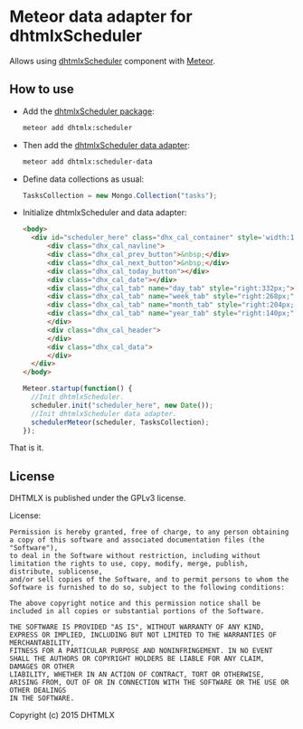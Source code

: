 Meteor data adapter for dhtmlxScheduler
================================

Allows using [dhtmlxScheduler](http://dhtmlx.com/docs/products/dhtmlxScheduler) component with [Meteor](https://meteor.com/).

How to use
-----------

- Add the [dhtmlxScheduler package](https://atmospherejs.com/dhtmlx/scheduler):

    ```sh
    meteor add dhtmlx:scheduler
    ```

- Then add the [dhtmlxScheduler data adapter](https://atmospherejs.com/dhtmlx/scheduler-data):

    ```sh
    meteor add dhtmlx:scheduler-data
    ```

- Define data collections as usual:

    ```js
    TasksCollection = new Mongo.Collection("tasks");
    ```

- Initialize dhtmlxScheduler and data adapter:

    ```html
	<body>
	  <div id="scheduler_here" class="dhx_cal_container" style='width:100%;height:500px;'>
	      <div class="dhx_cal_navline">
		  <div class="dhx_cal_prev_button">&nbsp;</div>
		  <div class="dhx_cal_next_button">&nbsp;</div>
		  <div class="dhx_cal_today_button"></div>
		  <div class="dhx_cal_date"></div>
		  <div class="dhx_cal_tab" name="day_tab" style="right:332px;"></div>
		  <div class="dhx_cal_tab" name="week_tab" style="right:268px;"></div>
		  <div class="dhx_cal_tab" name="month_tab" style="right:204px;"></div>
		  <div class="dhx_cal_tab" name="year_tab" style="right:140px;"></div>
	      </div>
	      <div class="dhx_cal_header">
	      </div>
	      <div class="dhx_cal_data">
	      </div>
	  </div>
	</body>
    ```

    ```js
	Meteor.startup(function() {
	  //Init dhtmlxScheduler.
	  scheduler.init("scheduler_here", new Date());
	  //Init dhtmlxScheduler data adapter.
	  schedulerMeteor(scheduler, TasksCollection);
	});
    ```

That is it.

License
----------

DHTMLX is published under the GPLv3 license.

License:

	Permission is hereby granted, free of charge, to any person obtaining a copy of this software and associated documentation files (the "Software"),
	to deal in the Software without restriction, including without limitation the rights to use, copy, modify, merge, publish, distribute, sublicense,
	and/or sell copies of the Software, and to permit persons to whom the Software is furnished to do so, subject to the following conditions:

	The above copyright notice and this permission notice shall be included in all copies or substantial portions of the Software.

	THE SOFTWARE IS PROVIDED "AS IS", WITHOUT WARRANTY OF ANY KIND, EXPRESS OR IMPLIED, INCLUDING BUT NOT LIMITED TO THE WARRANTIES OF MERCHANTABILITY,
	FITNESS FOR A PARTICULAR PURPOSE AND NONINFRINGEMENT. IN NO EVENT SHALL THE AUTHORS OR COPYRIGHT HOLDERS BE LIABLE FOR ANY CLAIM, DAMAGES OR OTHER
	LIABILITY, WHETHER IN AN ACTION OF CONTRACT, TORT OR OTHERWISE, ARISING FROM, OUT OF OR IN CONNECTION WITH THE SOFTWARE OR THE USE OR OTHER DEALINGS
	IN THE SOFTWARE.


Copyright (c) 2015 DHTMLX
